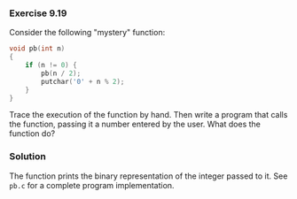 ### Exercise 9.19
Consider the following "mystery" function:

```c
void pb(int n)
{
    if (n != 0) {
        pb(n / 2);
        putchar('0' + n % 2);
    }
}
```

Trace the execution of the function by hand. Then write a program that calls the
function, passing it a number entered by the user. What does the function do?

### Solution

The function prints the binary representation of the integer passed to it. See
`pb.c` for a complete program implementation.

